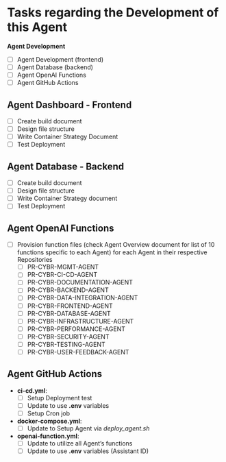 # Tasks regarding the Development of this Agent 

**Agent Development**
- [ ] Agent Development (frontend)
- [ ] Agent Database (backend)
- [ ] Agent OpenAI Functions 
- [ ] Agent GitHub Actions

## Agent Dashboard - Frontend

- [ ] Create build document
- [ ] Design file structure 
- [ ] Write Container Strategy Document 
- [ ] Test Deployment 

## Agent Database - Backend

- [ ] Create build document
- [ ] Design file structure 
- [ ] Write Container Strategy document 
- [ ] Test Deployment 

## Agent OpenAI Functions

- [ ] Provision function files (check Agent Overview document for list of 10 functions specific to each Agent) for each Agent in their respective Repositories 
    - [ ] PR-CYBR-MGMT-AGENT
    - [ ] PR-CYBR-CI-CD-AGENT
    - [ ] PR-CYBR-DOCUMENTATION-AGENT
    - [ ] PR-CYBR-BACKEND-AGENT
    - [ ] PR-CYBR-DATA-INTEGRATION-AGENT
    - [ ] PR-CYBR-FRONTEND-AGENT
    - [ ] PR-CYBR-DATABASE-AGENT
    - [ ] PR-CYBR-INFRASTRUCTURE-AGENT
    - [ ] PR-CYBR-PERFORMANCE-AGENT
    - [ ] PR-CYBR-SECURITY-AGENT
    - [ ] PR-CYBR-TESTING-AGENT
    - [ ] PR-CYBR-USER-FEEDBACK-AGENT

## Agent GitHub Actions

- **ci-cd.yml**:
    - [ ] Setup Deployment test 
    - [ ] Update to use **.env** variables 
    - [ ] Setup Cron job

- **docker-compose.yml**:
    - [ ] Update to Setup Agent via _deploy_agent.sh_
    
- **openai-function.yml**:
    - [ ] Update to utilize all Agent’s functions 
    - [ ] Update to use **.env** variables (Assistant ID)